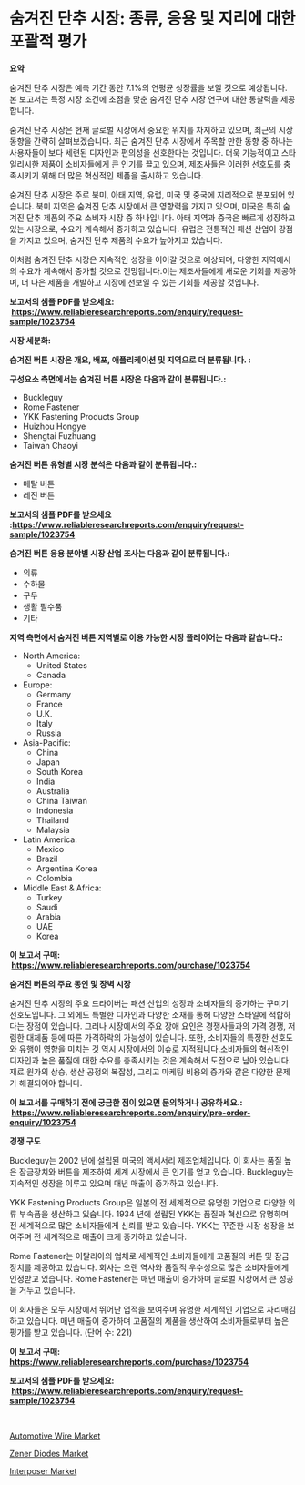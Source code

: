 <p><h1>숨겨진 단추 시장: 종류, 응용 및 지리에 대한 포괄적 평가</h1></p><p><strong>요약</strong></p>
<p><p>숨겨진 단추 시장은 예측 기간 동안 7.1%의 연평균 성장률을 보일 것으로 예상됩니다. 본 보고서는 특정 시장 조건에 초점을 맞춘 숨겨진 단추 시장 연구에 대한 통찰력을 제공합니다.</p><p>숨겨진 단추 시장은 현재 글로벌 시장에서 중요한 위치를 차지하고 있으며, 최근의 시장 동향을 간략히 살펴보겠습니다. 최근 숨겨진 단추 시장에서 주목할 만한 동향 중 하나는 사용자들이 보다 세련된 디자인과 편의성을 선호한다는 것입니다. 더욱 기능적이고 스타일리시한 제품이 소비자들에게 큰 인기를 끌고 있으며, 제조사들은 이러한 선호도를 충족시키기 위해 더 많은 혁신적인 제품을 출시하고 있습니다.</p><p>숨겨진 단추 시장은 주로 북미, 아태 지역, 유럽, 미국 및 중국에 지리적으로 분포되어 있습니다. 북미 지역은 숨겨진 단추 시장에서 큰 영향력을 가지고 있으며, 미국은 특히 숨겨진 단추 제품의 주요 소비자 시장 중 하나입니다. 아태 지역과 중국은 빠르게 성장하고 있는 시장으로, 수요가 계속해서 증가하고 있습니다. 유럽은 전통적인 패션 산업이 강점을 가지고 있으며, 숨겨진 단추 제품의 수요가 높아지고 있습니다.</p><p>이처럼 숨겨진 단추 시장은 지속적인 성장을 이어갈 것으로 예상되며, 다양한 지역에서의 수요가 계속해서 증가할 것으로 전망됩니다.이는 제조사들에게 새로운 기회를 제공하며, 더 나은 제품을 개발하고 시장에 선보일 수 있는 기회를 제공할 것입니다.</p></p>
<p><strong>보고서의 샘플 PDF를 받으세요: &nbsp;<a href="https://www.reliableresearchreports.com/enquiry/request-sample/1023754">https://www.reliableresearchreports.com/enquiry/request-sample/1023754</a></strong></p>
<p><strong>시장 세분화:</strong></p>
<p><strong> 숨겨진 버튼 시장은 개요, 배포, 애플리케이션 및 지역으로 더 분류됩니다. :</strong></p>
<p><strong>구성요소 측면에서는 숨겨진 버튼 시장은 다음과 같이 분류됩니다.:</strong></p>
<p><ul><li>Buckleguy</li><li>Rome Fastener</li><li>YKK Fastening Products Group</li><li>Huizhou Hongye</li><li>Shengtai Fuzhuang</li><li>Taiwan Chaoyi</li></ul></p>
<p><strong> 숨겨진 버튼 유형별 시장 분석은 다음과 같이 분류됩니다.:</strong></p>
<p><ul><li>메탈 버튼</li><li>레진 버튼</li></ul></p>
<p><strong>보고서의 샘플 PDF를 받으세요 :<a href="https://www.reliableresearchreports.com/enquiry/request-sample/1023754">https://www.reliableresearchreports.com/enquiry/request-sample/1023754</a></strong></p>
<p><strong> 숨겨진 버튼 응용 분야별 시장 산업 조사는 다음과 같이 분류됩니다.:</strong></p>
<p><ul><li>의류</li><li>수하물</li><li>구두</li><li>생활 필수품</li><li>기타</li></ul></p>
<p><strong>지역 측면에서 숨겨진 버튼 지역별로 이용 가능한 시장 플레이어는 다음과 같습니다.:</strong></p>
<p><ul>
    <li>
        North America:
        <ul>
            <li>United States</li>
            <li>Canada</li>
        </ul>
    </li>
    <li>
        Europe:
        <ul>
            <li>Germany</li>
            <li>France</li>
            <li>U.K.</li>
            <li>Italy</li>
            <li>Russia</li>
        </ul>
    </li>
    <li>
        Asia-Pacific:
        <ul>
            <li>China</li>
            <li>Japan</li>
            <li>South Korea</li>
            <li>India</li>
            <li>Australia</li>
            <li>China Taiwan</li>
            <li>Indonesia</li>
            <li>Thailand</li>
            <li>Malaysia</li>
        </ul>
    </li>
    <li>
        Latin America:
        <ul>
            <li>Mexico</li>
            <li>Brazil</li>
            <li>Argentina Korea</li>
            <li>Colombia</li>
        </ul>
    </li>
    <li>
        Middle East & Africa:
        <ul>
            <li>Turkey</li>
            <li>Saudi</li>
            <li>Arabia</li>
            <li>UAE</li>
            <li>Korea</li>
        </ul>
    </li>
    </ul></p>
<p><strong>이 보고서 구매: &nbsp;<a href="https://www.reliableresearchreports.com/purchase/1023754">https://www.reliableresearchreports.com/purchase/1023754</a></strong></p>
<p><strong>숨겨진 버튼의 주요 동인 및 장벽 시장</strong></p>
<p><p>숨겨진 단추 시장의 주요 드라이버는 패션 산업의 성장과 소비자들의 증가하는 꾸미기 선호도입니다. 그 외에도 특별한 디자인과 다양한 소재를 통해 다양한 스타일에 적합하다는 장점이 있습니다. 그러나 시장에서의 주요 장애 요인은 경쟁사들과의 가격 경쟁, 저렴한 대체품 등에 따른 가격하락의 가능성이 있습니다. 또한, 소비자들의 특정한 선호도와 유행이 영향을 미치는 것 역시 시장에서의 이슈로 지적됩니다.소비자들의 혁신적인 디자인과 높은 품질에 대한 수요를 충족시키는 것은 계속해서 도전으로 남아 있습니다.재료 원가의 상승, 생산 공정의 복잡성, 그리고 마케팅 비용의 증가와 같은 다양한 문제가 해결되어야 합니다.</p></p>
<p><strong>이 보고서를 구매하기 전에 궁금한 점이 있으면 문의하거나 공유하세요.: &nbsp;<a href="https://www.reliableresearchreports.com/enquiry/pre-order-enquiry/1023754">https://www.reliableresearchreports.com/enquiry/pre-order-enquiry/1023754</a></strong></p>
<p><strong>경쟁 구도</strong></p>
<p><p>Buckleguy는 2002 년에 설립된 미국의 액세서리 제조업체입니다. 이 회사는 품질 높은 잠금장치와 버튼을 제조하여 세계 시장에서 큰 인기를 얻고 있습니다. Buckleguy는 지속적인 성장을 이루고 있으며 매년 매출이 증가하고 있습니다.</p><p>YKK Fastening Products Group은 일본의 전 세계적으로 유명한 기업으로 다양한 의류 부속품을 생산하고 있습니다. 1934 년에 설립된 YKK는 품질과 혁신으로 유명하며 전 세계적으로 많은 소비자들에게 신뢰를 받고 있습니다. YKK는 꾸준한 시장 성장을 보여주며 전 세계적으로 매출이 크게 증가하고 있습니다.</p><p>Rome Fastener는 이탈리아의 업체로 세계적인 소비자들에게 고품질의 버튼 및 잠금장치를 제공하고 있습니다. 회사는 오랜 역사와 품질적 우수성으로 많은 소비자들에게 인정받고 있습니다. Rome Fastener는 매년 매출이 증가하며 글로벌 시장에서 큰 성공을 거두고 있습니다.</p><p>이 회사들은 모두 시장에서 뛰어난 업적을 보여주며 유명한 세계적인 기업으로 자리매김하고 있습니다. 매년 매출이 증가하며 고품질의 제품을 생산하여 소비자들로부터 높은 평가를 받고 있습니다. (단어 수: 221)</p></p>
<p><strong>이 보고서 구매: &nbsp; <a href="https://www.reliableresearchreports.com/purchase/1023754">https://www.reliableresearchreports.com/purchase/1023754</a></strong></p>
<p><strong>보고서의 샘플 PDF를 받으세요: &nbsp;<a href="https://www.reliableresearchreports.com/enquiry/request-sample/1023754">https://www.reliableresearchreports.com/enquiry/request-sample/1023754</a></strong><strong></strong></p>
<p>&nbsp;</p>
<p><p><a href="https://github.com/nicholepatriciadoylenwnrjr0/Market-Research-Report-List-1/blob/main/automotive-wire-market.md">Automotive Wire Market</a></p><p><a href="https://github.com/wwwkeltoum/Market-Research-Report-List-2/blob/main/zener-diodes-market.md">Zener Diodes Market</a></p><p><a href="https://github.com/gamblestampleyjenny50m5sl6/Market-Research-Report-List-1/blob/main/interposer-market.md">Interposer Market</a></p></p>